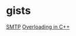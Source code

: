 # gists

[SMTP](https://gist.github.com/whimsyy/1d66580695c31dec331e72447656d2d0)
[Overloading in C++](https://gist.github.com/whimsyy/b6117f738718166e724a328ceb5769fd)